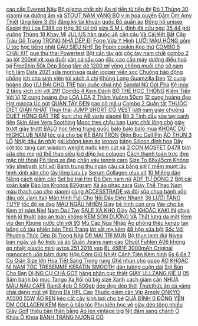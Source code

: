[cao cấp Everest Nâu](https://pds5.ndk.vn/p0/225/783/mu-bao-hiem-3-phan-4-dau-cao-cap-everest-nau-nham-so-sanh-danh-gia/) [Bộ pijama chất phi](https://pds.ndk.vn/p0/64/767/bo-pijama-chat-phi-bong-so-sanh-danh-gia/) [Áo nỉ](https://pds3.ndk.vn/p0/105/399/ao-ni-so-sanh-danh-gia/) [tiền từ tiếp thị](http://xn--kimtinonline1-jr2g7a.vn/p0/0/111/huong-dan-kiem-tien-tu-tiep-thi-lien-ket-voi-accesstrade-kiem-tien-online-accesstrade/) [Đỏ 1 Thùng 30](https://pds.ndk.vn/p0/5/243/mi-gau-do-1-thung-30-goi-so-sanh-danh-gia/) [xiaomi](https://xiaomi0.blogspot.com/2017/12/bai-thuoc-chua-benh-gout-ch-trong-7.html) [nạ dưỡng ẩm và](https://pds.ndk.vn/p0/53/345/mat-na-duong-am-va-sang-da-my-beauty-diary-taiwan-damask-rose-mask-hoa-hong-23mlmieng-so-sanh-danh-gia/) [STOUT NAM VÀNG BÒ](https://pds5.ndk.vn/p0/213/450/dep-stout-nam-vang-bo-nf-so-sanh-danh-gia/) [v in hoa quyến](https://pds3.ndk.vn/p0/116/216/jumpsuit-chiffon-co-v-in-hoa-quyen-ru-cho-nu-so-sanh-danh-gia/) [Đầm Ôm Amy Thiết](https://pds5.ndk.vn/p0/225/540/dam-om-amy-thiet-ke-so-sanh-danh-gia/) [tặng kèm 3 đôi](https://pds.ndk.vn/p0/45/45/tang-3-doi-tat-cao-cap-combo-ao-so-mi-nam-dai-tay-phong-cach-han-quoc-tang-kem-3-doi-tat-co-ngan-cao-cap-so-sanh-danh-gia/) [đăng ký tài khoản](http://xn--kimtinonline1-jr2g7a.vn/p0/0/363/cach-dang-ky-tai-khoan-accesstrade-kiem-tien-tiep-thi-lien-ket-kiem-tien-online-accesstrade/) [quốc Bộ quần áo](https://pds.ndk.vn/p0/45/289/free-ship-don-toan-quoc-bo-quan-ao-the-thao-nam-nu-thoi-trang-so-sanh-danh-gia/) [Đồng hồ unisex Kasiqi](https://pds.ndk.vn/p0/25/294/ma-wtchnov20-giam-20k-dong-ho-unisex-kasiqi-billux-day-da-32mm-den-nau-ksqmt001-so-sanh-danh-gia/) [thú Loa E388 có](https://pds5.ndk.vn/p0/200/455/loa-bay-chim-bay-ga-bay-thu-loa-e388-co-dieu-khien-1-the-nho-4gb-full-am-thanh-chuan-so-sanh-danh-gia/) [Hộp 30 túi trữ](https://pds2.ndk.vn/p0/88/574/hop-30-tui-tru-sua-kichialachi-nhat-ban-100ml-so-sanh-danh-gia/) [size S M L](https://pds6.ndk.vn/p0/294/674/quan-jean-baggy-khoa-keo-lai-tua-rach-cao-cap-duoc-xem-hang-size-s-m-l-30-31-32-so-sanh-danh-gia/) [đính đá cửu ngư](https://pds5.ndk.vn/p0/215/40/tranh-dinh-da-cuu-ngu-kt-83x62-cm-so-sanh-danh-gia/) [35 44 gót vuông](https://pds.ndk.vn/p0/58/179/giay-big-size-35-44-got-vuong-mui-nhon-so-sanh-danh-gia/) [Thùng 18 Khay Mì](https://pds2.ndk.vn/p0/65/451/thung-18-khay-mi-xao-bo-sa-te-90g-vifon-tang-kem-tap-de-tri-gia-19k-so-sanh-danh-gia/) [JULIUS hàn quốc JA](https://pds2.ndk.vn/p0/94/290/dong-ho-nu-julius-han-quoc-ja-921a-ju1195-day-da-xam-so-sanh-danh-gia/) [cần câu](https://pds4.ndk.vn/p0/161/586/can-cau-so-sanh-danh-gia/) [Và Cái Kết Bất](https://rocket1h.haitrieuweb.com/p0/6/441/khi-hang-nhau-say-va-cai-ket-bat-ngo-voi-vinh-vinh-vo-van-rocket-1h-tang-thoi-gian/) [Cặp Trâu Gỗ Trang](https://pds6.ndk.vn/p0/299/146/cap-trau-go-trang-tri-phong-thuy-size-nho-go-tu-nhien-so-sanh-danh-gia/) [TRONG NHÀ DÉP ĐI](https://pds2.ndk.vn/p0/88/33/dep-di-trong-nha-dep-di-trong-nha-so-sanh-danh-gia/) [Form Vừa Y Hình](https://pds.ndk.vn/p0/31/838/ao-khoac-jean-nam-mau-xanh-chat-dep-form-vua-y-hinh-fashionstarno1-so-sanh-danh-gia/) [LƯỚI MÀU HỒNG gồm](https://pds4.ndk.vn/p0/172/913/ro-treo-khung-luoi-mau-hong-gom-6-mau-de-khach-chon-lua-so-sanh-danh-gia/) [Ủ tóc](https://pds3.ndk.vn/p0/106/199/u-toc-so-sanh-danh-gia/) [học tiếng nhật](https://0hoctiengnhat.blogspot.com/2018/03/danh-sach-20-truong-ai-hoc-cong-bo-iem.html) [GẤU SIÊU NHẸ Bé](https://pds2.ndk.vn/p0/73/323/ao-khoac-ao-phao-gau-sieu-nhe-be-trai-be-gai-so-sanh-danh-gia/) [Popin cookin Kẹo thử](https://pds4.ndk.vn/p0/170/928/popin-cookin-keo-thu-thach-mi-ramen-tanoshii-ramen-ya-san-so-sanh-danh-gia/) [COMBO 5 CHAI XỊT](https://pds6.ndk.vn/p0/291/375/combo-5-chai-xit-rua-binh-xang-con-hong-ga-kim-phun-botny-sieu-sac-so-sanh-danh-gia/) [que thử thai Powertest](https://pds6.ndk.vn/p0/282/931/que-thu-thai-powertest-so-sanh-danh-gia/) [Bột cần tây gói](https://pds2.ndk.vn/p0/86/49/bot-can-tay-goi-500gr-so-sanh-danh-gia/) [cộc tay nam chất](https://pds5.ndk.vn/p0/246/292/ao-coc-tay-nam-chat-luong-cao-so-sanh-danh-gia/) [combo 2 áo lót](https://pds4.ndk.vn/p0/158/209/combo-2-ao-lot-khong-gong-dem-vua-so-sanh-danh-gia/) [200ml xịt xua đuổi](https://pds2.ndk.vn/p0/75/133/set-2-chai-200ml-xit-xua-duoi-cho-meo-phong-ue-can-pha-so-sanh-danh-gia/) [vân cá sấu cao](https://pds.ndk.vn/p0/28/457/vi-da-bo-dap-van-ca-sau-cao-cap-so-sanh-danh-gia/) [đặc cao cấp máy](https://pds6.ndk.vn/p0/257/493/dong-ho-nam-byino-8082-automatic-mat-kinh-trang-sapphire-day-duc-dac-cao-cap-may-lo-co-tinh-xao-tang-vong-da-thach-anh-so-sanh-danh-gia/) [dưỡng điều hoà tại](https://baoduongdieuhoatainhanoi.blogspot.com/2018/01/mon-ngon-moi-ngay-ca-nuc-kho-thom.html) [FreeShip 50k Dép Bông](https://pds3.ndk.vn/p0/143/414/freeship-50k-dep-bong-cao-cap-ulzang-caityn-so-sanh-danh-gia/) [tắm dê 1200 ml](https://sites.google.com/site/hangdaux1x/sua-tam/28200d---sua-tam-de-1200-ml-mua-ngay) [võng chống muỗi cho](https://pds6.ndk.vn/p0/285/510/mung-chup-vong-chong-muoi-cho-be-so-sanh-danh-gia/) [sở nam lịch lãm](https://pds7.ndk.vn/p0/314/651/giay-luoi-nam-giay-cong-so-nam-lich-lam-r05-so-sanh-danh-gia/) [Date 2021 sữa morinaga](https://pds7.ndk.vn/p0/304/859/date-2021-sua-morinaga-so-2-loai-850gram-so-sanh-danh-gia/) [quần jogger viền sọc](https://pds7.ndk.vn/p0/307/454/quan-jogger-vien-soc-love-ma-qd1920-tim-so-sanh-danh-gia/) [Chuông báo động chống](https://pds6.ndk.vn/p0/289/851/chuong-bao-dong-chong-trom-so-sanh-danh-gia/) [ích cho sinh viên](https://pds2.ndk.vn/p0/73/590/hang-order-7-den-10-ngay-tui-vai-to-tien-ich-cho-sinh-vien-hoc-sinh-di-hoc-di-lam-hay-di-choi-so-sanh-danh-gia/) [túi xách 4 chi](https://pds5.ndk.vn/p0/240/138/bo-tui-xach-4-chi-tiet-so-sanh-danh-gia/) [Khủng Long Guamzilla Đen](https://pds3.ndk.vn/p0/117/804/socola-khung-long-guamzilla-den-vinacacao-so-sanh-danh-gia/) [12 cung hoàng đạo](https://12cunghoangdao1.blogspot.com/2017/11/s-viet-nam-tap-chi-du-lich-103-du-lich.html) [ƯU ĐÃI CHO TRẺ](https://pds.ndk.vn/p0/60/338/sach-quy-song-ngu-viet-anh-gia-uu-dai-cho-tre-em-so-sanh-danh-gia/) [hàn quốc chai nhỏ](https://pds4.ndk.vn/p0/166/169/nuoc-duong-han-quoc-chai-nho-500ml-so-sanh-danh-gia/) [Sandal Nữ Gót Pha](https://pds4.ndk.vn/p0/150/206/sandal-nu-got-pha-le-7-phan-quai-ngang-da-lon-hot-2019-so-sanh-danh-gia/) [Kệ inox 2 tầng](https://pds4.ndk.vn/p0/164/28/ke-inox-2-tang-sus-304-so-sanh-danh-gia/) [xích chỉ với 291](https://sites.google.com/site/yeuthich1zz/op-iphone/op-lv-day-xich-chi-voi-291400d) [ComBo 4 Kem Đánh](https://pds.ndk.vn/p0/43/402/combo-4-kem-danh-rang-baking-soda-vi-hoa-qua-chinh-hang-so-sanh-danh-gia/) [BỘ THẺ HỌC THÔNG](https://pds4.ndk.vn/p0/162/172/sam-tet-bo-the-hoc-thong-minh-16-chu-de-cho-be-yeu-so-sanh-danh-gia/) [Kiếm Tiền Với Ví](https://magioithieumomo.haitrieuweb.com/p0/2/364/huong-dan-kiem-tien-voi-vi-momo-2020-nhan-500k-tu-vi-momo-sau-4-buoc-ma-momo/) [12 cung hoàng đạo](https://12cunghoangdao1.blogspot.com/2017/11/canahada-tap-3-12-con-heo-12-cung-hoang.html) [LOA LOA](https://pds6.ndk.vn/p0/251/9/loa-loa-so-sanh-danh-gia/) [2 Thảm Vuông 50cm](https://pds3.ndk.vn/p0/128/214/bo-tham-ghe-ni-nhung-3-mon-ep-hoa-loai-dep-l-kich-thuoc-170-cm-x-50-cm-l-kem-2-tham-vuong-50cm-x-50cm-so-sanh-danh-gia/) [12 cung hoàng đạo](https://12cunghoangdao1.blogspot.com/2017/11/tu-hoc-tieng-trung-giao-tip-hieu-qua.html) [Hạt macca Úc nứt](https://monanngon2.blogspot.com/2020/06/voi-109250-500g-hat-macca-uc-nut-tu.html) [QUẦN TÂY ĐEN](https://pds7.ndk.vn/p0/319/726/quan-tay-den-so-sanh-danh-gia/) [cao cô mâ u](https://pds2.ndk.vn/p0/73/537/tat-pony-kids-cao-co-mau-moi-2019-co-video-that-so-sanh-danh-gia/) [Combo 2 Quần tất](https://pds5.ndk.vn/p0/246/835/combo-2-quan-tat-luoi-3d-sieu-that-chan-so-sanh-danh-gia/) [THUỐC DIỆT GIÁN NHẬT](https://pds.ndk.vn/p0/35/939/thuoc-diet-gian-nhat-ban-so-sanh-danh-gia/) [Thun thái](https://pds.ndk.vn/p0/1/369/thun-thai-so-sanh-danh-gia/) [JUMP SHORT CỔ VEST](https://pds.ndk.vn/p0/15/713/jump-short-co-vest-cham-bi-so-sanh-danh-gia/) [lười nam giày chuông](https://pds2.ndk.vn/p0/67/749/giay-luoi-nam-giay-chuong-de-cao-su-so-sanh-danh-gia/) [DUET HỒNG ĐẤT TRẺ](https://pds4.ndk.vn/p0/192/940/crocs-duet-hong-dat-tre-em-tang-kem-10jibbitz-so-sanh-danh-gia/) [kuni cho AB vario](https://pds6.ndk.vn/p0/266/442/mam-kuni-cho-abvarioclick-thaivision-so-sanh-danh-gia/) [xiaomi](https://xiaomi0.blogspot.com/2017/11/nong-dan-viet-nam-ao-bitcoin-nhu-nao.html) [Bộ 3 Tinh dầu](https://pds2.ndk.vn/p0/68/20/bo-3-tinh-dau-xong-phong-ngua-cam-cum-julyhouse-kem-qua-tang-so-sanh-danh-gia/) [xòe tay canh tiên](https://pds7.ndk.vn/p0/312/21/sieu-sale-dam-xoe-tay-canh-tien-vai-lua-tuyet-size-m-l-40-60kg-thiet-ke-cao-cap-so-sanh-danh-gia/) [Skin Aloe Vera Soothing](https://pds4.ndk.vn/p0/151/105/gel-lo-hoi-pretty-skin-aloe-vera-soothing-gel-so-sanh-danh-gia/) [Mooc treo chậu ban](https://pds6.ndk.vn/p0/0/886/mooc-treo-chau-ban-cong-co-to-mau-trang-so-sanh-danh-gia/) [Lược chải lông chó](https://pds2.ndk.vn/p0/85/933/luoc-chai-long-cho-fur-wizard-so-sanh-danh-gia/) [giày trượt giày trượt](https://pds2.ndk.vn/p0/72/411/giay-truot-giay-truot-so-sanh-danh-gia/) [BALO](https://pds.ndk.vn/p0/1/610/balo-so-sanh-danh-gia/) [học tiếng trung quốc](https://hoctiengtrungquoc0.blogspot.com/2018/04/be-hoc-ten-cac-con-vat-bang-tieng-anh-o.html) [balo balo balo mua](https://sites.google.com/site/timkiem10x/balo-nu/83660d---balo-balo-balo-mua-ngay) [KHOÁC DÙ HIGHCLUB NAM](https://pds2.ndk.vn/p0/89/57/ao-khoac-du-highclub-nam-nu-so-sanh-danh-gia/) [tóc giả cho bé](https://pds.ndk.vn/p0/42/0/mu-coi-toc-gia-cho-be-co-video-khach-ib-chon-mau-so-sanh-danh-gia/) [KỆ BÀN TRÒN](https://pds5.ndk.vn/p0/221/801/ke-ban-tron-so-sanh-danh-gia/) [Điện Bọc Cell Pin](https://pds4.ndk.vn/p0/166/257/mang-co-nhiet-pvc-cach-dien-boc-cell-pin-18650-140mm-1-met-so-sanh-danh-gia/) [ÁO THUN 3 LỖ](https://pds2.ndk.vn/p0/80/353/ao-thun-3-lo-nam-so-sanh-danh-gia/) [Nhật dầu ăn nhật](https://pds7.ndk.vn/p0/300/503/dau-an-hoa-cai-nhat-ban-1l-dau-an-hat-cai-nhat-dau-an-nhat-ban-ma-4902590852181-so-sanh-danh-gia/) [gái không kèm áo](https://pds5.ndk.vn/p0/249/953/yem-jean-be-gai-khong-kem-ao-thun-so-sanh-danh-gia/) [lenovo](https://lenovo6.blogspot.com/2018/03/lien-quan-mobile-phong-cach-combo-moi.html) [bằng Silicon đính hoa](https://pds3.ndk.vn/p0/128/190/8-dung-cu-tach-ngon-chan-mem-bang-silicon-dinh-hoa-nghe-thuat-danh-cho-lam-mong-so-sanh-danh-gia/) [Dây cột tóc](https://pds3.ndk.vn/p0/105/665/day-cot-toc-so-sanh-danh-gia/) [tang can wisdom weight](https://pds3.ndk.vn/p0/137/597/tang-can-wisdom-weight-so-sanh-danh-gia/) [nước kèm cút và](https://pds.ndk.vn/p0/60/198/vo-mang-ro-cua-may-loc-nuoc-kem-cut-va-van-mot-chieu-so-sanh-danh-gia/) [2 CON MOSFET D478](https://pds2.ndk.vn/p0/67/565/2-con-mosfet-d478-aod478-11a-100v-to-252-smd-dan-kenh-n-smd-dan-so-sanh-danh-gia/) [bỉm sữa cho mẹ](https://pds4.ndk.vn/p0/177/964/balo-bim-sua-cho-me-va-be-so-sanh-danh-gia/) [nữ thể thao siêu](https://pds6.ndk.vn/p0/298/294/bo-do-nu-the-thao-sieu-xinh-fendd-mau-moi-nhat-hang-xk-so-sanh-danh-gia/) [kid diệp lục colagen](https://pds3.ndk.vn/p0/104/124/gia-goc-diep-luc-kid-diep-luc-colagen-cam-ket-chinh-hang-so-sanh-danh-gia/) [Cách thanh toán trực](https://magioithieumomo.haitrieuweb.com/p0/2/251/cach-thanh-toan-truc-tiep-tren-chplay-bang-vi-momothg-ma-momo/) [đẹp mặc rất thoải](https://pds.ndk.vn/p0/15/898/quan-sip-nam-tam-giac-munafie-chat-cotton-100-dep-mac-rat-thoai-mai-so-sanh-danh-gia/) [Pô tăng xe đạp](https://pds6.ndk.vn/p0/283/901/po-tang-xe-dap-wake-01-co-318x45mm-so-sanh-danh-gia/) [chân váy tennis caro](https://pds7.ndk.vn/p0/319/404/chan-vay-tennis-caro-nho-so-sanh-danh-gia/) [Size To 66x45cm Không](https://pds.ndk.vn/p0/43/859/khan-sieu-tham-tam-cho-cho-meo-size-to-66x45cm-khong-hop-so-sanh-danh-gia/) [Váy shebysh jchỉ với](https://sites.google.com/site/totnhatx1x1/dam-dang-xoe/vay-shebyshj-chi-voi-282000d) [Bánh trung thu ngàn](https://pds6.ndk.vn/p0/276/205/banh-trung-thu-ngan-lop-so-sanh-danh-gia/) [câu cá bằng sợi](https://pds.ndk.vn/p0/24/753/can-cau-ca-bang-soi-carbon-so-sanh-danh-gia/) [lì mềm mượt lâu](https://pds3.ndk.vn/p0/147/299/son-li-mem-muot-lau-troi-images-4-tone-mau-quyen-ru-son-thoi-sieu-min-son-but-chi-son-trang-diem-duong-moi-ga-cbs24-so-sanh-danh-gia/) [hình xinh xắn cho](https://pds4.ndk.vn/p0/158/681/op-dien-thoai-chat-nhua-tpu-in-hinh-xinh-xan-cho-meizu-c9-c9-pro-m9c-so-sanh-danh-gia/) [tẩy lông Lưu Ly](https://pds2.ndk.vn/p0/95/804/kem-tay-long-luu-ly-tuyp-20g-so-sanh-danh-gia/) [Serum Collagen plus vit](https://pds.ndk.vn/p0/61/992/serum-collagen-plus-vit-e-so-sanh-danh-gia/) [10 Miếng dán Nâng](https://pds7.ndk.vn/p0/300/36/10-mieng-dan-nang-nguc-so-sanh-danh-gia/) [cách giảm cân](https://cachgiamcan1.blogspot.com/2017/12/aerobic-bai-tap-giam-can-danh-cho-moi.html) [Set bé trai Hm](https://pds6.ndk.vn/p0/259/179/set-be-trai-hm-auth-so-sanh-danh-gia/) [Đỏ Đen nam nữ](https://pds2.ndk.vn/p0/91/139/co-box-giay-the-thao-uptempo-do-den-nam-nu-hang-chuan-dep-nhu-hinh-so-sanh-danh-gia/) [ADF TỰ ĐỘNG 2](https://pds5.ndk.vn/p0/201/88/may-scan-adf-tu-dong-2-mat-plustek-ad480-so-sanh-danh-gia/) [Bột cải xoăn kale](https://pds5.ndk.vn/p0/200/682/amazing-grass-bot-cai-xoan-kale-huu-co-so-sanh-danh-gia/) [Đào lon Kronos 820gram](https://pds.ndk.vn/p0/45/767/dao-lon-kronos-820gram-so-sanh-danh-gia/) [Xả áo phao zara](https://pds3.ndk.vn/p0/105/822/xa-ao-phao-zara-be-gai-so-sanh-danh-gia/) [Giày Thể Thao Nam](https://pds6.ndk.vn/p0/264/599/giay-the-thao-prophere-mau-xam-ghi-giay-the-thao-nam-nu-full-size-36-den-44-so-sanh-danh-gia/) [màu thạch cao cho](https://pds4.ndk.vn/p0/153/776/combo-bo-8-tuong-to-mau-thach-cao-cho-be-so-sanh-danh-gia/) [xiaomi](https://xiaomi0.blogspot.com/2018/02/xiaomi-mi-5x-i-mi-a1-czyli-jaki-telefon.html) [cùng ACCESSTRADE và đôi](http://xn--kimtinonline1-jr2g7a.vn/p0/0/35/nhin-lai-1-thang-5-ngay-dong-hanh-cung-accesstrade-va-doi-loi-tam-su-kiem-tien-online-accesstrade/) [sữa chua bánh xốp](https://suachua2.blogspot.com/2019/12/giam-gia-banh-sua-chua-banh-xop-1-cai.html) [đầu gối Jiani Itali](https://pds6.ndk.vn/p0/277/542/vo-y-khoa-ngan-ngua-va-dieu-tri-suy-gian-tinh-mach-dau-goi-jiani-itali-vo-goi-so-sanh-danh-gia/) [Màn Hình Full Cho](https://pds.ndk.vn/p0/9/970/si-le-kinh-cuong-luc-iphone-moi-nhat-15d-vien-mong-khong-an-man-hinh-full-cho-iphone-787plus8plusxxsmax-so-sanh-danh-gia/) [Nối Dây Điện Nhanh](https://pds6.ndk.vn/p0/250/91/combo-30c-cut-noi-day-dien-nhanh-kv774-235-cong-so-sanh-danh-gia/) [36 LƯỠI TẶNG TUÝP](https://pds6.ndk.vn/p0/255/286/bo-dao-cao-rau-kem-36-luoi-tang-tuyp-kem-cao-rau-so-sanh-danh-gia/) [tốc độ xe đạp](https://pds6.ndk.vn/p0/279/75/dong-ho-do-toc-do-xe-dap-sunding-579a-so-sanh-danh-gia/) [MÀU NGẪU NHIÊN Giày](https://pds2.ndk.vn/p0/66/931/nhap-ma-sen100-giam-ngay-100k-tu-712-2012tang-ao-thun-hunter-mau-ngau-nhien-giay-the-thao-nam-nu-bitis-hunter-core-whit-so-sanh-danh-gia/) [bé hình con ong](https://pds.ndk.vn/p0/58/756/do-boi-lien-quan-cho-be-hinh-con-ong-vang-so-sanh-danh-gia/) [Váy cho be](https://pds.ndk.vn/p0/47/774/vay-cho-be-so-sanh-danh-gia/) [Kem trị nám Niel](https://pds5.ndk.vn/p0/236/266/kem-tri-nam-niel-melasma-thai-lan-pn014-so-sanh-danh-gia/) [Nam Da i Tay](https://pds7.ndk.vn/p0/325/699/ao-so-mi-nam-dai-tay-vuong-mien-mac-theu-phong-cach-thoi-trang-phai-manh-thoi-thuong-so-sanh-danh-gia/) [SALE XẢ KHO Giày](https://pds.ndk.vn/p0/17/969/sale-xa-kho-giay-moi-nam-thoi-trang-gia-re-so-sanh-danh-gia/) [ÁO KHOÁC KAKI IN](https://pds5.ndk.vn/p0/223/634/ao-khoac-kaki-in-hinh-cuc-chat-so-sanh-danh-gia/) [chụp hình kĩ thuật](https://pds.ndk.vn/p0/15/178/may-chup-hinh-ki-thuat-so-16mp-1080p-hd-so-sanh-danh-gia/) [bảo an toàn không](https://pds5.ndk.vn/p0/211/319/cu-sac-iphone-hang-chat-luong-cao-dam-bao-an-toan-khong-do-loan-cam-ung-sac-cuc-nhanh-so-sanh-danh-gia/) [KÈM SON DƯỠNG VÀ](https://pds3.ndk.vn/p0/149/393/kelseydo-nau-tang-kem-son-duong-va-guong-son-kem-babesexy-so-sanh-danh-gia/) [Thắt lưng da mặt](https://pds6.ndk.vn/p0/279/996/madam-dzi-that-lung-da-mat-ovan-so-sanh-danh-gia/) [Kem vip đen Kbone](https://pds3.ndk.vn/p0/146/802/kem-vip-den-kbone-so-sanh-danh-gia/) [nước chỉ với 93](https://sites.google.com/site/uathich1x/giay-bao-ho-lao-dong/quan-ung-loi-nuoc-chi-voi-93060d) [Mũ Cap Nga Nhập](https://pds4.ndk.vn/p0/179/907/mu-cap-nga-nhap-khau-chinh-hang-so-sanh-danh-gia/) [Áo phông thêu kenzo](https://pds5.ndk.vn/p0/232/719/ao-phong-theu-kenzo-so-sanh-danh-gia/) [tay bồng cổ tàu](https://pds5.ndk.vn/p0/247/667/gia-sap-san-dam-ren-tieu-thu-dang-xoe-tay-bong-co-tau-dinh-cuc-ngoc-co-anh-va-video-that-so-sanh-danh-gia/) [phiên bản Thời Trang](https://pds3.ndk.vn/p0/142/718/xe-may-honda-sh-mode-2019-xanh-lam-phien-ban-thoi-trang-cbs-so-sanh-danh-gia/) [lót sắt mạ kẽm](https://pds4.ndk.vn/p0/158/264/son-lot-sat-ma-kem-4kg-so-sanh-danh-gia/) [48 hộp sữa bột](https://pds6.ndk.vn/p0/271/928/thung-48-hop-sua-bot-pha-san-nutifood-grow-plus-do-180ml-so-sanh-danh-gia/) [Sốc Với Phương Thức](https://khuyenmaiinet.haitrieuweb.com/p0/4/688/thu-gian-cuoi-tuan-soc-voi-phuong-thuc-tuyen-dung-nhan-vien-moi-la-cua-thanh-tu-danh-gia-inet/) [Dép Đi Trong Nhà](https://pds.ndk.vn/p0/34/585/dep-di-trong-nha-chong-truot-bang-cotton-2019-so-sanh-danh-gia/) [DR MAI TRỊ MỤN](https://pds5.ndk.vn/p0/233/237/dr-mai-tri-mun-so-sanh-danh-gia/) [Bộ thun lạnh đùi](https://pds.ndk.vn/p0/20/678/bo-thun-lanh-dui-so-sanh-danh-gia/) [Nivea ban ngày và](https://pds7.ndk.vn/p0/312/785/combo-kem-duong-nivea-ban-ngay-va-ban-dem-so-sanh-danh-gia/) [Áo kido và áo](https://pds4.ndk.vn/p0/151/885/ao-kido-va-ao-dottie-so-sanh-danh-gia/) [Quần Jeans nam cao](https://pds6.ndk.vn/p0/269/546/quan-jeans-nam-cao-cap-so-sanh-danh-gia/) [Chuột Fuhlen A06 không](https://pds6.ndk.vn/p0/271/753/chuot-fuhlen-a06-khong-day-so-sanh-danh-gia/) [ép nhiệt plastic mini](https://pds3.ndk.vn/p0/102/109/may-ep-nhiet-plastic-mini-deli-kho-a4-tang-mang-ep-kho-a6-so-sanh-danh-gia/) [avtos 251 2016 yep](http://cv.xn--kimtinonline1-jr2g7a.vn/p0/0/854/gta-4-avtos-251-2016-yep-yeni-yenil-civi-var-mawinda-kiem-tien-affiliate-civi-vn/) [BL 45B1F 3000mAh Original](https://pds6.ndk.vn/p0/252/381/pin-lg-v10bl-45b1f-3000mah-original-battery-so-sanh-danh-gia/) [manocanh uốn bấm được](https://pds.ndk.vn/p0/20/875/dau-manocanh-uon-bam-duoc-tang-kem-chan-de-so-sanh-danh-gia/) [Hộp Cơm Giữ Nhiệt](https://pds5.ndk.vn/p0/238/173/tui-dung-hop-com-giu-nhiet-cao-cap-so-sanh-danh-gia/) [Cánh Tiên Kèm hình](https://pds4.ndk.vn/p0/159/299/dam-ren-co-vuong-phoi-tay-luoi-canh-tien-kem-hinh-that-so-sanh-danh-gia/) [6s 6 6s 7](https://pds.ndk.vn/p0/3/864/op-dien-thoai-pc-cung-phong-cach-hoat-hinh-kaws-sesame-street-cho-iphone-6-6s-6-6s-7-8-7-8-x-xs-xr-xsmax-so-sanh-danh-gia/) [Co Giãn Size lớn](https://pds3.ndk.vn/p0/120/264/quan-short-jean-nu-den-co-gian-size-lon-30-den-35-so-sanh-danh-gia/) [Họa Tiết Sang Trọng](https://pds3.ndk.vn/p0/106/409/ao-so-mi-nam-hoa-tiet-sang-trong-dai-tay-han-quoc-dep-so-mi-nam-body-ke-soc-so-mi-nam-hot-so-sanh-danh-gia/) [rung Ghế nhún cho](https://pds4.ndk.vn/p0/172/813/ghe-rung-ghe-nhun-cho-be-so-sanh-danh-gia/) [oppo](https://oppo6.blogspot.com/2018/01/v176-cach-lam-goi-xoai-tom-kho-chua-cay.html) [ÁO KHOÁC NỈ NAM](https://pds6.ndk.vn/p0/290/318/ao-khoac-ni-nam-knn15-so-sanh-danh-gia/) [TÓC TRESEMMÉ KERATIN SMOOTH](https://pds.ndk.vn/p0/11/201/kem-u-toc-tresemme-keratin-smooth-180ml-so-sanh-danh-gia/) [dán tường cuộn dài](https://pds.ndk.vn/p0/26/598/giay-dan-tuong-cuon-dai-10m-so-sanh-danh-gia/) [Sợi Bún Cho Bạn](https://pds.ndk.vn/p0/40/938/day-ao-lot-quai-trong-soi-bun-cho-ban-gai-dien-do-sexy-so-sanh-danh-gia/) [DỤNG CỤ CHÀ GÓT](https://pds6.ndk.vn/p0/282/524/dung-cu-cha-got-tay-vet-chai-cung-got-chan-so-sanh-danh-gia/) [hãng phân cực thiết](https://pds6.ndk.vn/p0/289/792/kinh-mat-nu-cao-cap-chinh-hang-phan-cuc-thiet-ke-tu-italia-ritzzy-so-sanh-danh-gia/) [GIÀY ULLZANG KIÊ U](https://pds.ndk.vn/p0/11/237/gay-order-giay-ullzang-kieu-vans-hoa-huong-duong-so-sanh-danh-gia/) [05 Sâm banh bó](https://pds.ndk.vn/p0/28/334/ruy-bang-voan-kim-tuyen-05-sam-banh-bo-11-met-so-sanh-danh-gia/) [mục Tango Xa Rồi](https://magioithieumomo.haitrieuweb.com/p0/1/18/gioi-thieu-tiet-muc-tango-xa-roi-nhung-giac-mo-tro-ve-official-ma-momo/) [nữ big size Xanh](https://pds6.ndk.vn/p0/295/985/quan-sot-jean-nu-big-size-xanh-dam-so-sanh-danh-gia/) [cách giảm cân](https://cachgiamcan1.blogspot.com/2017/12/dmd-huong-dan-mua-ico-ffc-falcon-coin.html) [NHỰA MÀU NÂU CAFE](https://pds6.ndk.vn/p0/269/47/1m2-vi-nhua-mau-nau-cafe-cao-cap-11-tam-so-sanh-danh-gia/) [Ram3 4gb Ổ 500gb](https://pds.ndk.vn/p0/54/668/laptop-cu-dell-n4010-co-i3-card-roi-choi-duoc-1-so-game-ram3-4gb-o-500gb-hinh-thuc-dep90-so-sanh-danh-gia/) [dép đẹp dép thời](https://pds3.ndk.vn/p0/130/570/dep-bong-nhung-dep-bong-dep-di-trong-nha-dep-di-mua-dong-dep-dep-dep-thoi-trang-so-sanh-danh-gia/) [Thứcthức ăn cá vàng](https://pds.ndk.vn/p0/35/610/thucthuc-an-ca-vang-tang-mau-va-tang-truong-nhat-200g-so-sanh-danh-gia/) [chải dạng mút vệ](https://sites.google.com/site/manhinh1212/dung-cu-nha-bep/ban-chai-dang-mut-ve-sinh-chai-lo-mau-ngau-nhien-chi-voi-5720d) [Bóng Đá HPL Cao](https://pds4.ndk.vn/p0/197/489/qua-bong-da-hpl-cao-cap-tieu-chuan-thi-dau-tang-kem-luoi-va-kim-bom-bong-so-sanh-danh-gia/) [Thuốc giảm cân Vip](https://pds7.ndk.vn/p0/313/28/thuoc-giam-can-vip-1-14-ngay-so-sanh-danh-gia/) [Amply ONKYO A5500 55W](https://pds4.ndk.vn/p0/198/446/amply-onkyo-a5500-55w-so-sanh-danh-gia/) [ÁO REN](https://pds4.ndk.vn/p0/154/437/ao-ren-so-sanh-danh-gia/) [kéo cắt cây](https://pds6.ndk.vn/p0/259/930/keo-cat-cay-so-sanh-danh-gia/) [kính bơi cho bé](https://pds2.ndk.vn/p0/95/761/kinh-boi-cho-be-so-sanh-danh-gia/) [QUÀ ĐỈNH 0 ĐỒNG](https://pds4.ndk.vn/p0/179/573/qua-dinh-0-dong-vay-chong-nang-jean-5-sao-hon-500-san-pham-da-ban-trong-nam-2018-tang-lot-non-bao-hiem-so-sanh-danh-gia/) [YẾN DM COLLAGEN KÈM](https://pds4.ndk.vn/p0/174/584/3-hu-mat-na-yen-dm-collagen-kem-co-so-sanh-danh-gia/) [Kem ủ hấp tóc](https://sites.google.com/site/khuonbanh1x/kem-u-hap-toc) [Phụ kiện học vẽ](https://sites.google.com/site/tinhdau1x/phu-kien-hoc-ve) [giày dép tông nhiều](https://pds3.ndk.vn/p0/111/673/giay-dep-tong-nhieu-mau-di-trong-nha-cap-cho-nam-va-nu-so-sanh-danh-gia/) [Giày Golf](https://sites.google.com/site/chuotgame1x/giay-golf) [thiệu bản thân bằng](https://magioithieumomo.haitrieuweb.com/p0/1/2/gioi-thieu-ban-than-bang-tieng-anh-chi-tiet-nhat-ma-momo/) [Áo len vintage big](https://pds5.ndk.vn/p0/234/403/ao-len-vintage-big-size-so-sanh-danh-gia/) [Nịt đầm sang chảnh](https://pds.ndk.vn/p0/37/741/nit-dam-sang-chanh-so-sanh-danh-gia/) [Ổ Khóa Ổ Khóa](https://pds6.ndk.vn/p0/257/794/o-khoa-o-khoa-so-sanh-danh-gia/) [BÁNH TRÁNG NƯỚNG CÓ](https://pds.ndk.vn/p0/34/727/1kg-banh-trang-nuong-co-me-so-sanh-danh-gia/) 